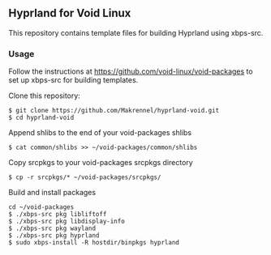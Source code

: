 ## Hyprland for Void Linux

This repository contains template files for building Hyprland using xbps-src.

### Usage

Follow the instructions at <https://github.com/void-linux/void-packages> to set up xbps-src for building templates.

Clone this repository:

```
$ git clone https://github.com/Makrennel/hyprland-void.git
$ cd hyprland-void
```

Append shlibs to the end of your void-packages shlibs

```
$ cat common/shlibs >> ~/void-packages/common/shlibs
```

Copy srcpkgs to your void-packages srcpkgs directory

```
$ cp -r srcpkgs/* ~/void-packages/srcpkgs/
```

Build and install packages
```
cd ~/void-packages
$ ./xbps-src pkg libliftoff
$ ./xbps-src pkg libdisplay-info
$ ./xbps-src pkg wayland
$ ./xbps-src pkg hyprland
$ sudo xbps-install -R hostdir/binpkgs hyprland
```
